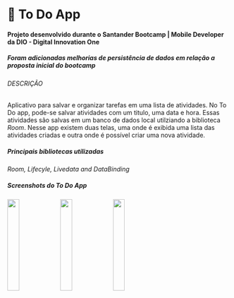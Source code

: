 # 📔 To Do App
#### Projeto desenvolvido durante o Santander Bootcamp | Mobile Developer da DIO - Digital Innovation One
##### *Foram adicionadas melhorias de persistência de dados em relação a proposta inicial do bootcamp*
###### DESCRIÇÃO
Aplicativo para salvar e organizar tarefas em uma lista de atividades. 
No To Do app, pode-se salvar atividades com um titulo, uma data e hora. Essas atividades
são salvas em um banco de dados local utilziando a biblioteca *Room*. Nesse app existem duas telas, 
uma onde é exibida uma lista das atividades criadas e outra onde é possível criar uma nova atividade.

##### Principais bibliotecas utilizadas
*Room, Lifecyle, Livedata and DataBinding*

##### Screenshots do To Do App
<img src="https://github.com/jdavifranco/meusProjetosAndroid/blob/main/to-do-list/snapshots/telainicial.jpeg" width="23%"></img> <img src="https://github.com/jdavifranco/meusProjetosAndroid/blob/main/to-do-list/snapshots/telaAddTask.jpeg" width="23%"></img> <img src="https://github.com/jdavifranco/meusProjetosAndroid/blob/main/to-do-list/snapshots/TelaFinal.jpeg" width="23%"></img> 
